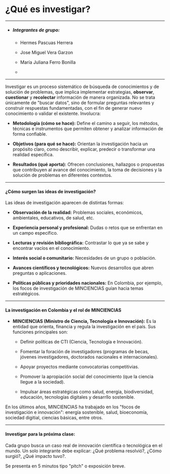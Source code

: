 # ¿Qué es investigar?

---

- ##### Integrantes de grupo:
  
  - Hermes Pascuas Herrera
  
  - Jose Miguel Vera Garzon
  
  - María Juliana Ferro Bonilla
  
  - 

---

Investigar es un proceso sistemático de búsqueda de conocimientos y de solución de problemas, que implica implementar estrategias, **observar**, **cuestionar** y **recolectar** información de manera organizada. No se trata únicamente de "buscar datos", sino de formular preguntas relevantes y construir respuestas fundamentadas, con el fin de generar nuevo conocimiento o validar el existente. Involucra:

- **Metodología (cómo se hace):** Define el camino a seguir, los métodos, técnicas e instrumentos que permiten obtener y analizar información de forma confiable.

- **Objetivos (para qué se hace):** Orientan la investigación hacia un propósito claro, como describir, explicar, predecir o transformar una realidad específica.

- **Resultados (qué aporta):** Ofrecen conclusiones, hallazgos o propuestas que contribuyen al avance del conocimiento, la toma de decisiones y la solución de problemas en diferentes contextos.

---

#### ¿Cómo surgen las ideas de investigación?

Las ideas de investigación aparecen de distintas formas:

- **Observación de la realidad:** Problemas sociales, económicos, ambientales, educativos, de salud, etc.

- **Experiencia personal y profesional:** Dudas o retos que se enfrentan en un campo específico.

- **Lecturas y revisión bibliográfica:** Contrastar lo que ya se sabe y encontrar vacíos en el conocimiento.

- **Interés social o comunitario:** Necesidades de un grupo o población.

- **Avances científicos y tecnológicos:** Nuevos desarrollos que abren preguntas o aplicaciones.

- **Políticas públicas y prioridades nacionales:** En Colombia, por ejemplo, los focos de investigación de MINCIENCIAS guían hacia temas estratégicos.

---

#### La investigación en Colombia y el rol de MINCIENCIAS

- **MINCIENCIAS (Ministro de Ciencia, Tecnología e Innovación):** Es la entidad que orienta, financia y regula la investigación en el país. Sus funciones principales son:
  
  - Definir políticas de CTI (Ciencia, Tecnología e Innovación).
  
  - Fomentar la foración de investigadores (programas de becas, jóvenes investigadores, doctorados nacionales e internacionales).
  
  - Apoyar proyectos mediante convocatorias competitivias.
  
  - Promover la apropiación social del conocimiento (que la ciencia llegue a la sociedad).
  
  - Impulsar áreas estratégicas como salud, energia, biodiversidad, educación, tecnologías digitales y desarrllo sostenible.

En los últimos años, MINCIENCIAS ha trabajado en los "focos de investigación e innovación": energía sostenible, salud, bioeconomía, sociedad digitial, ciencias básicas, entre otros.

---

#### Investigar para la próxima clase:

Cada grupo busca un caso real de innovación científica o tecnológica en el mundo. Un solo integrante debe explicar: ¿Qué problema resolvió?, ¿Cómo surgió?, ¿Qué impacto tuvo?.

Se presenta en 5 minutos tipo "pitch" o exposición breve.


